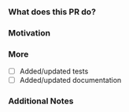 ### What does this PR do?

<!-- A brief description of the change being made with this pull request. -->

### Motivation

<!-- What inspired you to submit this pull request? -->

### More

- [ ] Added/updated tests
- [ ] Added/updated documentation

### Additional Notes

<!-- Anything else we should know when reviewing? -->
